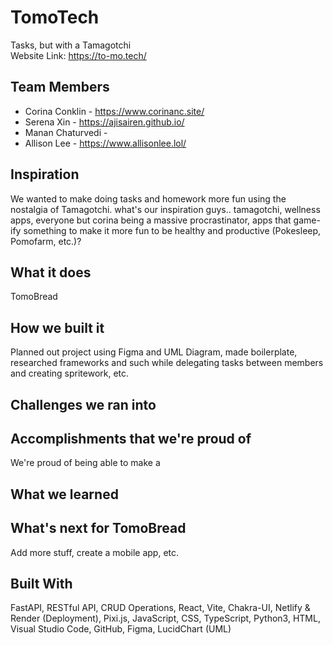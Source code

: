 # TomoTech
Tasks, but with a Tamagotchi \
Website Link: https://to-mo.tech/

## Team Members
- Corina Conklin - https://www.corinanc.site/
- Serena Xin - https://ajisairen.github.io/
- Manan Chaturvedi - 
- Allison Lee - https://www.allisonlee.lol/

## Inspiration
We wanted to make doing tasks and homework more fun using the nostalgia of Tamagotchi.
what's our inspiration guys.. tamagotchi, wellness apps, everyone but corina being a massive procrastinator, apps that game-ify something to make it more fun to be healthy and productive (Pokesleep, Pomofarm, etc.)?

## What it does
TomoBread 

## How we built it
Planned out project using Figma and UML Diagram, made boilerplate, researched frameworks and such while delegating tasks between members and creating spritework, etc.

## Challenges we ran into


## Accomplishments that we're proud of
We're proud of being able to make a 

## What we learned


## What's next for TomoBread
Add more stuff, create a mobile app, etc.

## Built With
FastAPI, RESTful API, CRUD Operations, React, Vite, Chakra-UI, Netlify & Render (Deployment), Pixi.js, JavaScript, CSS, TypeScript, Python3, HTML, Visual Studio Code, GitHub, Figma, LucidChart (UML)
